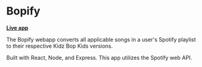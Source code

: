 # Bopify

[**Live app**](https://endearing-melba-2702af.netlify.app/)

The Bopify webapp converts all applicable songs in a user's Spotify playlist to their respective Kidz Bop Kids versions. 

Built with React, Node, and Express. This app utilizes the Spotify web API. 
